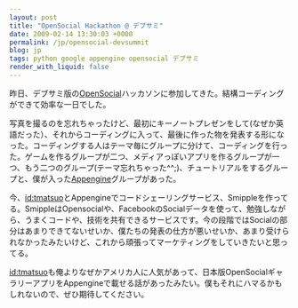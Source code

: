 ```yaml
---
layout: post
title: "OpenSocial Hackathon @ デブサミ"
date: 2009-02-14 13:30:03 +0000
permalink: /jp/opensocial-devsummit
blog: jp
tags: python google appengine opensocial デブサミ
render_with_liquid: false
---
```


<p>昨日、デブサミ版の<a href="http://www.opensocial.org/">OpenSocial</a>ハッカソンに参加してきた。結構コーディングができて効率な一日でした。</p>

<p>写真を撮るのを忘れちゃったけど、最初にキーノートプレゼンをして(なぜか英語だった）、それからコーディングに入って、最後に作った物を発表する形になった。コーディングする人はテーマ毎にグループに分けて、コーディングを行った。ゲームを作るグループが二つ、メディアっぽいアプリを作るグループが一つ、もう二つのグループ(テーマ忘れちゃった^^;)、チュートリアルをするグループと、僕が入った<a href="http://code.google.com/intl/ja/appengine/">Appengine</a>グループがあった。</p>

<p>今、<a href="http://twitter.com/tmatsuo">id:tmatsuo</a>とAppengineでコードシェーリングサービス、Smippleを作ってる。SmippleはOpensocialや、FacebookのSocialデータを使って、勉強しながら、うまくコードや、技術を共有できるサービスです。今の段階ではSocialの部分はあまりできてないせいか、僕たちの発表の仕方が悪いせいか、あまり受けられなかったみたいけど、これから頑張ってマーケティングをしていきたいと思ってる。</p>

<p><a href="http://twitter.com/tmatsuo">id:tmatsuo</a>も俺よりなぜかアメリカ人に人気があって、日本版OpenSocialギャラリーアプリをAppengineで載せる話があったみたい。僕もそれにハマるかもしれないので、ぜひ期待してください。</p>
